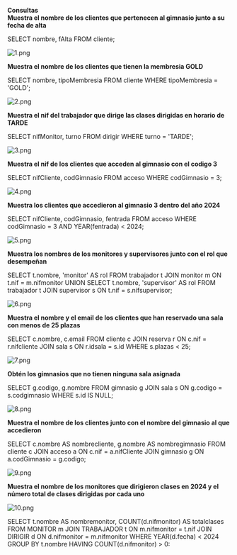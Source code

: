 **Consultas**  
**Muestra el nombre de los clientes que pertenecen al gimnasio junto a su fecha de alta**

SELECT nombre, fAlta
FROM cliente;

![1.png](/Imagenes%2F1.png)

**Muestra el nombre de los clientes que tienen la membresia GOLD**

SELECT nombre, tipoMembresia
FROM cliente
WHERE tipoMembresia = 'GOLD'; 

![2.png](/Imagenes%2F2.png)

**Muestra el nif del trabajador que dirige las clases dirigidas en horario de TARDE**

SELECT nifMonitor, turno
FROM dirigir
WHERE turno = 'TARDE';

![3.png](/Imagenes%2F3.png)

**Muestra el nif de los clientes que acceden al gimnasio con el codigo 3**

SELECT nifCliente, codGimnasio
FROM acceso
WHERE codGimnasio = 3;

![4.png](/Imagenes%2F4.png)

**Muestra los clientes que accedieron al gimnasio 3 dentro del año 2024**

SELECT nifCliente, codGimnasio, fentrada
FROM acceso
WHERE codGimnasio = 3 AND YEAR(fentrada) < 2024;

![5.png](/Imagenes%2F5.png)

**Muestra los nombres de los monitores y supervisores junto con el rol que desempeñan**

SELECT t.nombre, 'monitor' AS rol
FROM trabajador t
JOIN monitor m ON t.nif = m.nifmonitor
UNION
SELECT t.nombre, 'supervisor' AS rol
FROM trabajador t
JOIN supervisor s ON t.nif = s.nifsupervisor;

![6.png](/Imagenes%2F6.png)

**Muestra el nombre y el email de los clientes que han reservado una sala con menos de 25 plazas**

SELECT c.nombre, c.email
FROM cliente c
JOIN reserva r ON c.nif = r.nifcliente
JOIN sala s ON r.idsala = s.id
WHERE s.plazas < 25;

![7.png](/Imagenes%2F7.png)

**Obtén los gimnasios que no tienen ninguna sala asignada**

SELECT g.codigo, g.nombre
FROM gimnasio g
JOIN sala s ON g.codigo = s.codgimnasio
WHERE s.id IS NULL;

![8.png](/Imagenes%2F8.png)

**Muestra el nombre de los clientes junto con el nombre del gimnasio al que accedieron**

SELECT c.nombre AS nombrecliente, g.nombre AS nombregimnasio
FROM cliente c
JOIN acceso a ON c.nif = a.nifCliente
JOIN gimnasio g ON a.codGimnasio = g.codigo;

![9.png](/Imagenes%2F9.png)

**Muestra el nombre de los monitores que dirigieron clases en 2024 y el número total de clases dirigidas por cada uno**

![10.png](/Imagenes%2F10.png)

SELECT t.nombre AS nombremonitor,
COUNT(d.nifmonitor) AS totalclases
FROM MONITOR m
JOIN TRABAJADOR t ON m.nifmonitor = t.nif
JOIN DIRIGIR d ON d.nifmonitor = m.nifmonitor
WHERE YEAR(d.fecha) < 2024
GROUP BY t.nombre
HAVING COUNT(d.nifmonitor) > 0: